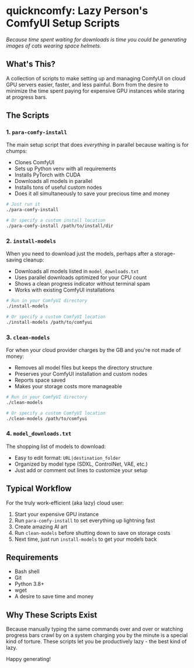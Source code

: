 # quickncomfy: Lazy Person's ComfyUI Setup Scripts

*Because time spent waiting for downloads is time you could be generating images of cats wearing space helmets.*

## What's This?

A collection of scripts to make setting up and managing ComfyUI on cloud GPU servers easier, faster, and less painful. Born from the desire to minimize the time spent paying for expensive GPU instances while staring at progress bars.

## The Scripts

### 1. `para-comfy-install`

The main setup script that does *everything* in parallel because waiting is for chumps:

- Clones ComfyUI
- Sets up Python venv with all requirements
- Installs PyTorch with CUDA
- Downloads all models in parallel
- Installs tons of useful custom nodes
- Does it all simultaneously to save your precious time and money

```bash
# Just run it
./para-comfy-install

# Or specify a custom install location
./para-comfy-install /path/to/install/dir
```

### 2. `install-models`

When you need to download just the models, perhaps after a storage-saving cleanup:

- Downloads all models listed in `model_downloads.txt`
- Uses parallel downloads optimized for your CPU count
- Shows a clean progress indicator without terminal spam
- Works with existing ComfyUI installations

```bash
# Run in your ComfyUI directory
./install-models

# Or specify a custom ComfyUI location
./install-models /path/to/comfyui
```

### 3. `clean-models`

For when your cloud provider charges by the GB and you're not made of money:

- Removes all model files but keeps the directory structure
- Preserves your ComfyUI installation and custom nodes
- Reports space saved
- Makes your storage costs more manageable

```bash
# Run in your ComfyUI directory
./clean-models

# Or specify a custom ComfyUI location
./clean-models /path/to/comfyui
```

### 4. `model_downloads.txt`

The shopping list of models to download:

- Easy to edit format: `URL|destination_folder`
- Organized by model type (SDXL, ControlNet, VAE, etc.)
- Just add or comment out lines to customize your setup

## Typical Workflow

For the truly work-efficient (aka lazy) cloud user:

1. Start your expensive GPU instance
2. Run `para-comfy-install` to set everything up lightning fast
3. Create amazing AI art
4. Run `clean-models` before shutting down to save on storage costs
5. Next time, just run `install-models` to get your models back

## Requirements

- Bash shell
- Git
- Python 3.8+
- wget
- A desire to save time and money

## Why These Scripts Exist

Because manually typing the same commands over and over or watching progress bars crawl by on a system charging you by the minute is a special kind of torture. These scripts let you be productively lazy - the best kind of lazy.

Happy generating!
